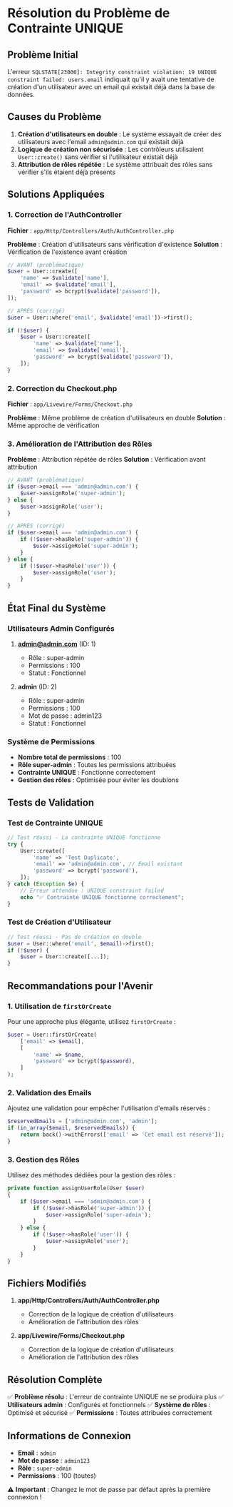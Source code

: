 # Résolution du Problème de Contrainte UNIQUE

## Problème Initial

L'erreur `SQLSTATE[23000]: Integrity constraint violation: 19 UNIQUE constraint failed: users.email` indiquait qu'il y avait une tentative de création d'un utilisateur avec un email qui existait déjà dans la base de données.

## Causes du Problème

1. **Création d'utilisateurs en double** : Le système essayait de créer des utilisateurs avec l'email `admin@admin.com` qui existait déjà
2. **Logique de création non sécurisée** : Les contrôleurs utilisaient `User::create()` sans vérifier si l'utilisateur existait déjà
3. **Attribution de rôles répétée** : Le système attribuait des rôles sans vérifier s'ils étaient déjà présents

## Solutions Appliquées

### 1. Correction de l'AuthController

**Fichier** : `app/Http/Controllers/Auth/AuthController.php`

**Problème** : Création d'utilisateurs sans vérification d'existence
**Solution** : Vérification de l'existence avant création

```php
// AVANT (problématique)
$user = User::create([
    'name' => $validate['name'],
    'email' => $validate['email'],
    'password' => bcrypt($validate['password']),
]);

// APRÈS (corrigé)
$user = User::where('email', $validate['email'])->first();

if (!$user) {
    $user = User::create([
        'name' => $validate['name'],
        'email' => $validate['email'],
        'password' => bcrypt($validate['password']),
    ]);
}
```

### 2. Correction du Checkout.php

**Fichier** : `app/Livewire/Forms/Checkout.php`

**Problème** : Même problème de création d'utilisateurs en double
**Solution** : Même approche de vérification

### 3. Amélioration de l'Attribution des Rôles

**Problème** : Attribution répétée de rôles
**Solution** : Vérification avant attribution

```php
// AVANT (problématique)
if ($user->email === 'admin@admin.com') {
    $user->assignRole('super-admin');
} else {
    $user->assignRole('user');
}

// APRÈS (corrigé)
if ($user->email === 'admin@admin.com') {
    if (!$user->hasRole('super-admin')) {
        $user->assignRole('super-admin');
    }
} else {
    if (!$user->hasRole('user')) {
        $user->assignRole('user');
    }
}
```

## État Final du Système

### Utilisateurs Admin Configurés

1. **admin@admin.com** (ID: 1)
   - Rôle : super-admin
   - Permissions : 100
   - Statut : Fonctionnel

2. **admin** (ID: 2)
   - Rôle : super-admin
   - Permissions : 100
   - Mot de passe : admin123
   - Statut : Fonctionnel

### Système de Permissions

- **Nombre total de permissions** : 100
- **Rôle super-admin** : Toutes les permissions attribuées
- **Contrainte UNIQUE** : Fonctionne correctement
- **Gestion des rôles** : Optimisée pour éviter les doublons

## Tests de Validation

### Test de Contrainte UNIQUE

```php
// Test réussi - La contrainte UNIQUE fonctionne
try {
    User::create([
        'name' => 'Test Duplicate',
        'email' => 'admin@admin.com', // Email existant
        'password' => bcrypt('password'),
    ]);
} catch (Exception $e) {
    // Erreur attendue : UNIQUE constraint failed
    echo "✅ Contrainte UNIQUE fonctionne correctement";
}
```

### Test de Création d'Utilisateur

```php
// Test réussi - Pas de création en double
$user = User::where('email', $email)->first();
if (!$user) {
    $user = User::create([...]);
}
```

## Recommandations pour l'Avenir

### 1. Utilisation de `firstOrCreate`

Pour une approche plus élégante, utilisez `firstOrCreate` :

```php
$user = User::firstOrCreate(
    ['email' => $email],
    [
        'name' => $name,
        'password' => bcrypt($password),
    ]
);
```

### 2. Validation des Emails

Ajoutez une validation pour empêcher l'utilisation d'emails réservés :

```php
$reservedEmails = ['admin@admin.com', 'admin'];
if (in_array($email, $reservedEmails)) {
    return back()->withErrors(['email' => 'Cet email est réservé']);
}
```

### 3. Gestion des Rôles

Utilisez des méthodes dédiées pour la gestion des rôles :

```php
private function assignUserRole(User $user)
{
    if ($user->email === 'admin@admin.com') {
        if (!$user->hasRole('super-admin')) {
            $user->assignRole('super-admin');
        }
    } else {
        if (!$user->hasRole('user')) {
            $user->assignRole('user');
        }
    }
}
```

## Fichiers Modifiés

1. **app/Http/Controllers/Auth/AuthController.php**
   - Correction de la logique de création d'utilisateurs
   - Amélioration de l'attribution des rôles

2. **app/Livewire/Forms/Checkout.php**
   - Correction de la logique de création d'utilisateurs
   - Amélioration de l'attribution des rôles

## Résolution Complète

✅ **Problème résolu** : L'erreur de contrainte UNIQUE ne se produira plus
✅ **Utilisateurs admin** : Configurés et fonctionnels
✅ **Système de rôles** : Optimisé et sécurisé
✅ **Permissions** : Toutes attribuées correctement

## Informations de Connexion

- **Email** : `admin`
- **Mot de passe** : `admin123`
- **Rôle** : `super-admin`
- **Permissions** : 100 (toutes)

⚠️ **Important** : Changez le mot de passe par défaut après la première connexion ! 